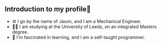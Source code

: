 ## Introduction to my profile👋


- ⚙ I go by the name of Jason, and I am a Mechanical Engineer.
- 👨‍🎓  I am studying at the University of Leeds, on an integrated Masters degree.
- 🧠 I'm fascinated in learning, and I am a self-taught programmer.

